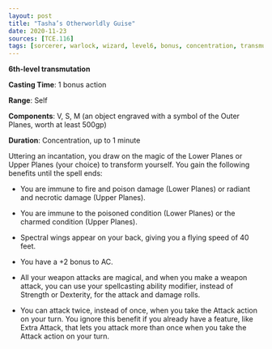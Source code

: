 ```yaml
---
layout: post
title: "Tasha’s Otherworldly Guise"
date: 2020-11-23
sources: [TCE.116]
tags: [sorcerer, warlock, wizard, level6, bonus, concentration, transmutation]
---
```


**6th-level transmutation**

**Casting Time**: 1 bonus action

**Range**: Self

**Components**: V, S, M (an object engraved with a symbol of the Outer Planes, worth at least 500gp)

**Duration**: Concentration, up to 1 minute

Uttering an incantation, you draw on the magic of the Lower Planes or Upper Planes (your choice) to transform yourself. You gain the following benefits until the spell ends:

 * You are immune to fire and poison damage (Lower Planes) or radiant and necrotic damage (Upper Planes).

 * You are immune to the poisoned condition (Lower Planes) or the charmed condition (Upper Planes).

 * Spectral wings appear on your back, giving you a flying speed of 40 feet.

 * You have a +2 bonus to AC.

 * All your weapon attacks are magical, and when you make a weapon attack, you can use your spellcasting ability modifier, instead of Strength or Dexterity, for the attack and damage rolls.

 * You can attack twice, instead of once, when you take the Attack action on your turn. You ignore this benefit if you already have a feature, like Extra Attack, that lets you attack more than once when you take the Attack action on your turn.
